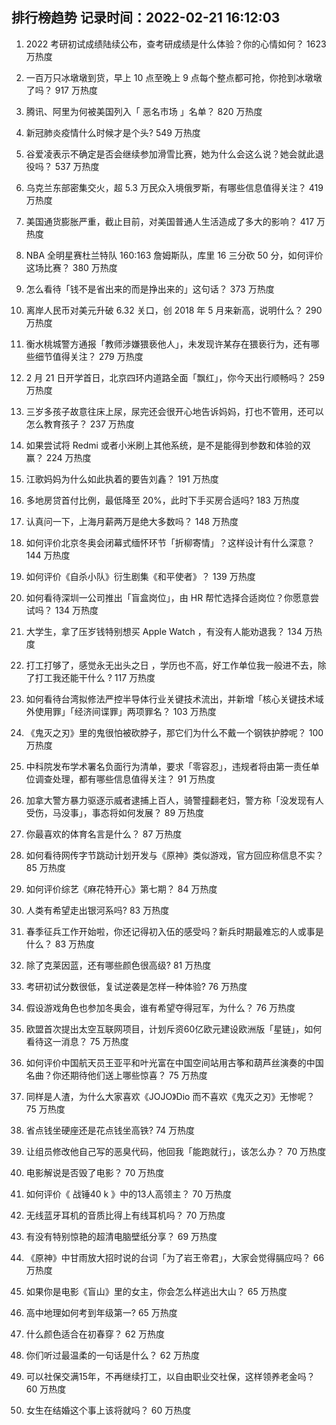 
## 排行榜趋势 记录时间：2022-02-21 16:12:03
  
  1. 2022 考研初试成绩陆续公布，查考研成绩是什么体验？你的心情如何？ 1623 万热度
    
  2. 一百万只冰墩墩到货，早上 10 点至晚上 9 点每个整点都可抢，你抢到冰墩墩了吗？ 917 万热度
    
  3. 腾讯、阿里为何被美国列入「 恶名市场 」名单？ 820 万热度
    
  4. 新冠肺炎疫情什么时候才是个头? 549 万热度
    
  5. 谷爱凌表示不确定是否会继续参加滑雪比赛，她为什么会这么说？她会就此退役吗？ 537 万热度
    
  6. 乌克兰东部密集交火，超 5.3 万民众入境俄罗斯，有哪些信息值得关注？ 419 万热度
    
  7. 美国通货膨胀严重，截止目前，对美国普通人生活造成了多大的影响？ 417 万热度
    
  8. NBA 全明星赛杜兰特队 160:163 詹姆斯队，库里 16 三分砍 50 分，如何评价这场比赛？ 380 万热度
    
  9. 怎么看待「钱不是省出来的而是挣出来的」这句话？ 373 万热度
    
  10. 离岸人民币对美元升破 6.32 关口，创 2018 年 5 月来新高，说明什么？ 290 万热度
    
  11. 衡水桃城警方通报「教师涉嫌猥亵他人」，未发现许某存在猥亵行为，还有哪些细节值得关注？ 279 万热度
    
  12. 2 月 21 日开学首日，北京四环内道路全面「飘红」，你今天出行顺畅吗？ 259 万热度
    
  13. 三岁多孩子故意往床上尿，尿完还会很开心地告诉妈妈，打也不管用，还可以怎么教育孩子？ 237 万热度
    
  14. 如果尝试将 Redmi 或者小米刷上其他系统，是不是能得到参数和体验的双赢？ 224 万热度
    
  15. 江歌妈妈为什么如此执着的要告刘鑫？ 191 万热度
    
  16. 多地房贷首付比例，最低降至 20%，此时下手买房合适吗? 183 万热度
    
  17. 认真问一下，上海月薪两万是绝大多数吗？ 148 万热度
    
  18. 如何评价北京冬奥会闭幕式缅怀环节「折柳寄情」？这样设计有什么深意？ 144 万热度
    
  19. 如何评价《自杀小队》衍生剧集《和平使者》？ 139 万热度
    
  20. 如何看待深圳一公司推出「盲盒岗位」，由 HR 帮忙选择合适岗位？你愿意尝试吗？ 134 万热度
    
  21. 大学生，拿了压岁钱特别想买 Apple Watch ，有没有人能劝退我？ 134 万热度
    
  22. 打工打够了，感觉永无出头之日 ，学历也不高，好工作单位我一般进不去，除了打工我还能干什么 ? 117 万热度
    
  23. 如何看待台湾拟修法严控半导体行业关键技术流出，并新增「核心关键技术域外使用罪」「经济间谍罪」两项罪名？ 103 万热度
    
  24. 《鬼灭之刃》里的鬼很怕被砍脖子，那它们为什么不戴一个钢铁护脖呢？ 100 万热度
    
  25. 中科院发布学术署名负面行为清单，要求「零容忍」，违规者将由第一责任单位调查处理，都有哪些信息值得关注？ 91 万热度
    
  26. 加拿大警方暴力驱逐示威者逮捕上百人，骑警撞翻老妇，警方称「没发现有人受伤，马没事」，事态将如何发展？ 89 万热度
    
  27. 你最喜欢的体育名言是什么？ 87 万热度
    
  28. 如何看待网传字节跳动计划开发与《原神》类似游戏，官方回应称信息不实？ 85 万热度
    
  29. 如何评价综艺《麻花特开心》第七期？ 84 万热度
    
  30. 人类有希望走出银河系吗? 83 万热度
    
  31. 春季征兵工作开始啦，你还记得初入伍的感受吗？新兵时期最难忘的人或事是什么？ 83 万热度
    
  32. 除了克莱因蓝，还有哪些颜色很高级? 81 万热度
    
  33. 考研初试分数很低，复试逆袭是怎样一种体验? 76 万热度
    
  34. 假设游戏角色也参加冬奥会，谁有希望夺得冠军，为什么？ 76 万热度
    
  35. 欧盟首次提出太空互联网项目，计划斥资60亿欧元建设欧洲版「星链」，如何看待这一消息？ 75 万热度
    
  36. 如何评价中国航天员王亚平和叶光富在中国空间站用古筝和葫芦丝演奏的中国名曲？你还期待他们送上哪些惊喜？ 75 万热度
    
  37. 同样是人渣，为什么大家喜欢《JOJO》Dio 而不喜欢《鬼灭之刃》无惨呢？ 75 万热度
    
  38. 省点钱坐硬座还是花点钱坐高铁? 74 万热度
    
  39. 让组员修改他自己写的恶臭代码，他回我「能跑就行」，该怎么办？ 70 万热度
    
  40. 电影解说是否毁了电影？ 70 万热度
    
  41. 如何评价《 战锤40 k 》中的13人高领主？ 70 万热度
    
  42. 无线蓝牙耳机的音质比得上有线耳机吗？ 70 万热度
    
  43. 有没有特别惊艳的超清电脑壁纸分享？ 69 万热度
    
  44. 《原神》中甘雨放大招时说的台词「为了岩王帝君」，大家会觉得膈应吗？ 66 万热度
    
  45. 如果你是电影《盲山》里的女主，你会怎么样逃出大山？ 65 万热度
    
  46. 高中地理如何考到年级第一? 65 万热度
    
  47. 什么颜色适合在初春穿？ 62 万热度
    
  48. 你们听过最温柔的一句话是什么？ 62 万热度
    
  49. 可以社保交满15年，不再继续打工，以自由职业交社保，这样领养老金吗？ 60 万热度
    
  50. 女生在结婚这个事上该将就吗？ 60 万热度
    